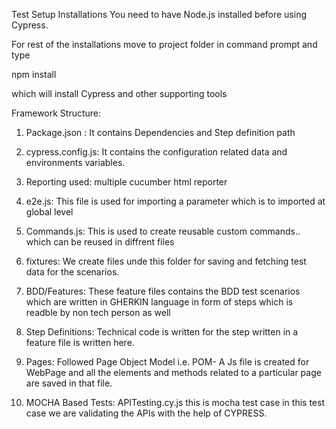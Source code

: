 Test Setup
Installations
You need to have Node.js installed before using Cypress.

For rest of the installations move to project folder in command prompt and type

npm install

which will install Cypress and other supporting tools

Framework Structure:

1. Package.json : It contains Dependencies and Step definition path

2. cypress.config.js: It contains the configuration related data and environments variables.

3. Reporting used: multiple cucumber html reporter

4. e2e.js: This file is used for importing a parameter which is to imported at global level

5. Commands.js: This is used to create reusable custom commands.. which can be reused in diffrent files

5. fixtures: We create files unde this folder for saving and fetching test data for the scenarios.

5. BDD/Features: These feature files contains the BDD test scenarios which are written in GHERKIN language in form of steps which is readble by non tech person as well

6. Step Definitions: Technical code is written for the step written in a feature file is written here.

7. Pages: Followed Page Object Model i.e. POM- A Js file is created for WebPage and all the elements and methods related to a particular page are saved in that file.

8. MOCHA Based Tests: APITesting.cy.js this is mocha test case in this test case we are validating the APIs with the help of CYPRESS.

